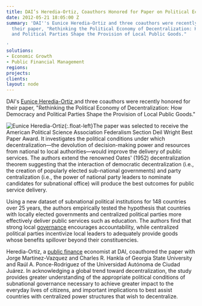 ```yaml
---
title: DAI’s Heredia-Ortiz, Coauthors Honored for Paper on Political Economy of Decentralization
date: 2012-05-21 18:05:00 Z
summary: 'DAI''s Eunice Heredia-Ortiz and three coauthors were recently honored for
  their paper, "Rethinking the Political Economy of Decentralization: How Democracy
  and Political Parties Shape the Provision of Local Public Goods."

'
solutions:
- Economic Growth
- Public Financial Management
regions: 
projects: 
clients: 
layout: node
---
```


DAI's [Eunice Heredia-Ortiz ][1]and three coauthors were recently honored for their paper, "Rethinking the Political Economy of Decentralization: How Democracy and Political Parties Shape the Provision of Local Public Goods."

![Eunice Heredia-Ortiz][2]{:.float-left}The paper was selected to receive the American Political Science Association Federalism Section Deil Wright Best Paper Award. It investigates the political conditions under which decentralization—the devolution of decision-making power and resources from national to local authorities—would improve the delivery of public services. The authors extend the renowned Oates' (1952) decentralization theorem suggesting that the interaction of democratic decentralization (i.e., the creation of popularly elected sub-national governments) and party centralization (i.e., the power of national party leaders to nominate candidates for subnational office) will produce the best outcomes for public service delivery. 

Using a new dataset of subnational political institutions for 148 countries over 25 years, the authors empirically tested the hypothesis that countries with locally elected governments and centralized political parties more effectively deliver public services such as education. The authors find that strong local [governance][4] encourages accountability, while centralized political parties incentivize local leaders to adequately provide goods whose benefits spillover beyond their constituencies.

Heredia-Ortiz, a [public finance][5] economist at DAI, coauthored the paper with Jorge Martinez-Vazquez and Charles R. Hankla of Georgia State University and Raúl A. Ponce-Rodriguez of the Universidad Autónoma de Ciudad Juárez. In acknowledging a global trend toward decentralization, the study provides greater understanding of the appropriate political conditions of subnational governance necessary to achieve greater impact to the everyday lives of citizens, and important implications to best assist countries with centralized power structures that wish to decentralize.

[1]: /who-we-are/our-team/eunice-heredia-ortiz
[2]: https://assetify-dai.com/news/Eunice.jpg
[4]: /our-work/solutions/governance
[5]: /our-work/solutions/governance/public-financial-management
